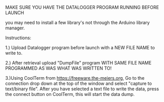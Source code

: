MAKE SURE YOU HAVE THE DATALOGGER PROGRAM RUNNING BEFORE LAUNCH

you may need to install a few library's not through the Arduino library manager.

Instructions:

1.) Upload Datalogger program before launch with a NEW FILE NAME to write to.

2.) After retrieval upload "DumpFile" program WITH SAME FILE NAME PROGRAMMED AS WAS WHAT WAS WRITTEN TO!

3.)Using CoolTerm from https://freeware.the-meiers.org, 
Go to the connection drop down at the top of the window and select "capture to text/binary file". After you have selected a text file to write the data, press the connect button on CoolTerm, this will start the data dump. 